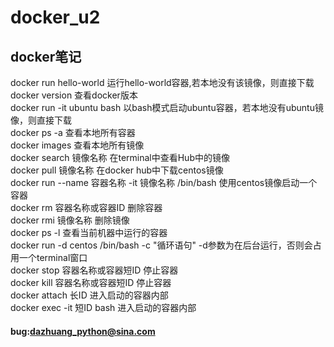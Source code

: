# docker_u2 
## docker笔记

docker run hello-world  运行hello-world容器,若本地没有该镜像，则直接下载  
docker version 查看docker版本  
docker run -it ubuntu bash  以bash模式启动ubuntu容器，若本地没有ubuntu镜像，则直接下载  
docker ps -a  查看本地所有容器  
docker images  查看本地所有镜像  
docker search 镜像名称  在terminal中查看Hub中的镜像  
docker pull 镜像名称  在docker hub中下载centos镜像  
docker run --name 容器名称 -it 镜像名称 /bin/bash  使用centos镜像启动一个容器  
docker rm 容器名称或容器ID  删除容器  
docker rmi 镜像名称  删除镜像  
docker ps -l  查看当前机器中运行的容器  
docker run -d centos /bin/bash -c "循环语句"  -d参数为在后台运行，否则会占用一个terminal窗口  
docker stop 容器名称或容器短ID  停止容器  
docker kill 容器名称或容器短ID  停止容器  
docker attach 长ID  进入启动的容器内部  
docker exec -it 短ID bash 进入启动的容器内部  



#### bug:dazhuang_python@sina.com
